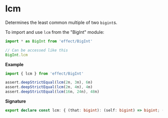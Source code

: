 # lcm

Determines the least common multiple of two `bigint`s.

To import and use `lcm` from the "BigInt" module:

```ts
import * as BigInt from 'effect/BigInt'

// Can be accessed like this
BigInt.lcm
```

**Example**

```ts
import { lcm } from 'effect/BigInt'

assert.deepStrictEqual(lcm(2n, 3n), 6n)
assert.deepStrictEqual(lcm(2n, 4n), 4n)
assert.deepStrictEqual(lcm(16n, 24n), 48n)
```

**Signature**

```ts
export declare const lcm: { (that: bigint): (self: bigint) => bigint; (self: bigint, that: bigint): bigint }
```
